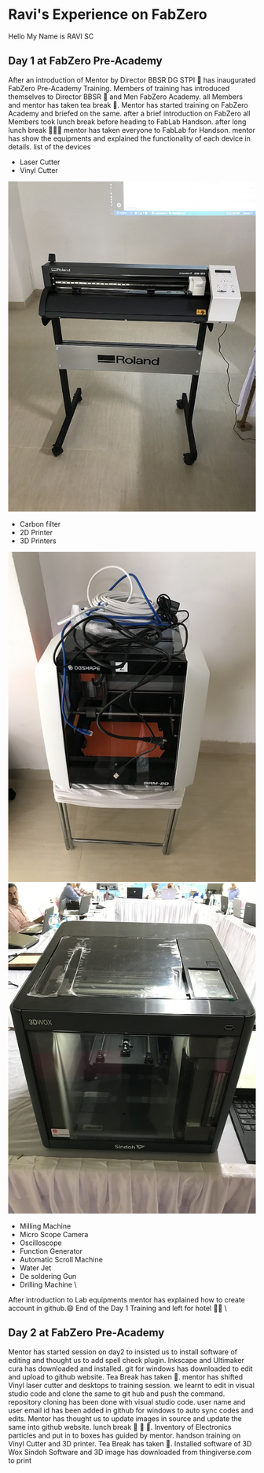 
# Ravi's Experience on FabZero
Hello My Name is RAVI SC
## Day 1 at FabZero Pre-Academy
After an introduction of Mentor by Director BBSR DG STPI :office: has inaugurated FabZero Pre-Academy Training.
Members of training has introduced themselves to Director BBSR :office: and Men FabZero Academy.
all Members and mentor has taken tea break :tea:.
Mentor has started training on FabZero Academy and briefed on the same.
after a brief introduction on FabZero all Members took lunch break before heading to FabLab Handson.
after long lunch break :rice_ball::fork_and_knife::bento: mentor has taken everyone to FabLab for Handson.
mentor has show the equipments and explained the functionality of each device in details.
list of the devices
- Laser Cutter
- Vinyl Cutter

![image of vinyl cutter](img/vinylcutter.jpg)

- Carbon filter
- 2D Printer
- 3D Printers

![image of 3d cutter](img/3dcutter.jpg)
![image of 3d cutter](img/3dlasercutter.jpg)

- Milling Machine
- Micro Scope Camera
- Oscilloscope
- Function Generator
- Automatic Scroll Machine
- Water Jet
- De soldering Gun
- Drilling Machine  \

After introduction to Lab equipments mentor has explained how to create account in github.:smile: 
End of the Day 1 Training and left for hotel :car::hotel: \


## Day 2 at FabZero Pre-Academy 
Mentor has started session on day2 to insisted us to install software of editing and thought us to add spell check plugin.
Inkscape and Ultimaker cura has downloaded and installed.
git for windows has downloaded to edit and upload to github website.
Tea Break has taken :tea:.
mentor has shifted Vinyl laser cutter and desktops to training session.
we learnt to edit in visual studio code and clone the same to git hub and push the command.
repository cloning has been done with visual studio code.
user name and user email id has been added in github for windows to auto sync codes and edits. 
Mentor has thought us to update images in source and update the same into github website.
lunch break :rice_ball:      :fork_and_knife:              :bento:.
Inventory of Electronics particles and put in to boxes has guided by mentor.
handson training on Vinyl Cutter and 3D printer.
Tea Break has taken :tea:.
Installed software of 3D Wox Sindoh Software and 3D image has downloaded from thingiverse.com to print 
